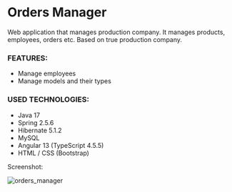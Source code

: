 # Orders Manager
Web application that manages production company. It manages products, employees, orders etc. Based on true production company.

### FEATURES:
* Manage employees
* Manage models and their types

### USED TECHNOLOGIES:
* Java 17
* Spring 2.5.6
* Hibernate 5.1.2
* MySQL
* Angular 13 (TypeScript 4.5.5)
* HTML / CSS (Bootstrap)

Screenshot:

![orders_manager](https://user-images.githubusercontent.com/24356805/196718270-cee64d42-0c48-498a-ae5c-f4907417e5c3.jpg)
